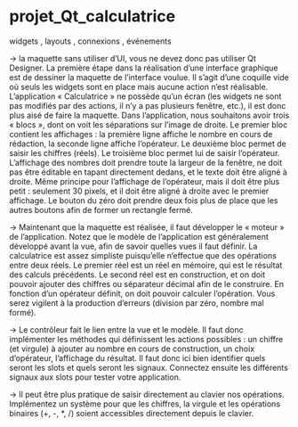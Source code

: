 # projet_Qt_calculatrice
widgets , layouts , connexions , événements


→ la maquette sans utiliser d’UI, vous ne devez donc pas utiliser Qt Designer.
La première étape dans la réalisation d’une interface graphique est de dessiner la maquette de l’interface voulue. Il s’agit d’une coquille vide où seuls les widgets sont en place mais aucune action n’est réalisable. L’application « Calculatrice » ne possède qu’un écran (les widgets ne sont pas modifiés par des actions, il n’y a pas plusieurs fenêtre, etc.), il est donc plus aisé de faire la maquette.
Dans l’application, nous souhaitons avoir trois « blocs », dont on voit les séparations sur l’image de droite. Le premier bloc contient les affichages : la première ligne affiche le nombre en cours de rédaction, la seconde ligne affiche l’opérateur. Le deuxième bloc permet de saisir les chiffres (réels). Le troisième bloc permet lui de saisir l’opérateur.
L’affichage des nombres doit prendre toute la largeur de la fenêtre, ne doit pas être éditable en tapant directement dedans, et le texte doit être aligné à droite.
Même principe pour l’affichage de l’opérateur, mais il doit être plus petit : seulement 30 pixels, et il doit être aligné à droite avec le premier affichage.
Le bouton du zéro doit prendre deux fois plus de place que les autres boutons afin de former un rectangle fermé.


→ Maintenant que la maquette est réalisée, il faut développer le « moteur » de l’application. Notez que le modèle de l’application est généralement développé avant la vue, afin de savoir quelles vues il faut définir.
La calculatrice est assez simpliste puisqu’elle n’effectue que des opérations entre deux réels. Le premier réel est un réel en mémoire, qui est le résultat des calculs précédents. Le second réel est en construction, et on doit pouvoir ajouter des chiffres ou séparateur décimal afin de le construire. En fonction d’un opérateur définit, on doit pouvoir calculer l’opération.
Vous serez vigilent à la production d’erreurs (division par zéro, nombre mal formé).


→ Le contrôleur fait le lien entre la vue et le modèle. Il faut donc implémenter les méthodes qui définissent les actions possibles : un chiffre (et virgule) à ajouter au nombre en cours de construction, un choix d’opérateur, l’affichage du résultat.
Il faut donc ici bien identifier quels seront les slots et quels seront les signaux. Connectez ensuite les différents signaux aux slots pour tester votre application.


→ Il peut être plus pratique de saisir directement au clavier nos opérations. Implémentez un système pour que les chiffres, la virgule et les opérations binaires (+, -, *, /) soient accessibles directement depuis le clavier.

